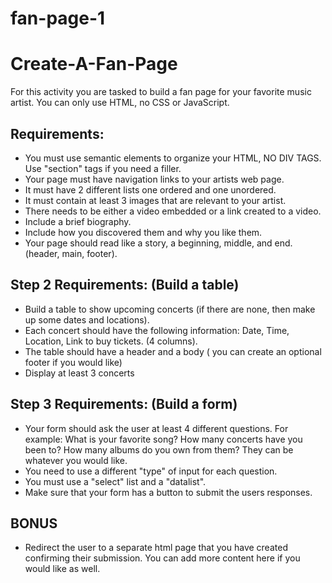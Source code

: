 # fan-page-1
# Create-A-Fan-Page

For this activity you are tasked to build a fan page for your favorite music artist. You can only use HTML, no CSS or JavaScript.

## Requirements:
  - You must use semantic elements to organize your HTML, NO DIV TAGS. Use "section" tags if you need a filler.
  - Your page must have navigation links to your artists web page.
  - It must have 2 different lists one ordered and one unordered.
  - It must contain at least 3 images that are relevant to your artist.
  - There needs to be either a video embedded or a link created to a video.
  - Include a brief biography. 
  - Include how you discovered them and why you like them.
  - Your page should read like a story, a beginning, middle, and end. (header, main, footer).
  
  ## Step 2 Requirements: (Build a table)
  - Build a table to show upcoming concerts (if there are none, then make up some dates and locations).
  - Each concert should have the following information: Date, Time, Location, Link to buy tickets. (4 columns).
  - The table should have a header and a body ( you can create an optional footer if you would like)
  - Display at least 3 concerts 

## Step 3 Requirements: (Build a form)
  - Your form should ask the user at least 4 different questions. For example: What is your favorite song? How many concerts have you been to? How many albums do you own from them? They can be whatever you would like.
  - You need to use a different "type" of input for each question.
  - You must use a "select" list and a "datalist".
  - Make sure that your form has a button to submit the users responses.

## BONUS
  - Redirect the user to a separate html page that you have created confirming their submission. You can add more content here if you would like as well.
